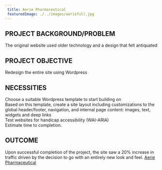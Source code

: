 ```yaml
---
 title: Aerie Pharmaceutical
 featuredImage: ./../images/aeriefull.jpg
---
```

## PROJECT BACKGROUND/PROBLEM
The original website used older technology and a design that felt antiquated

## PROJECT OBJECTIVE
Redesign the entire site using Wordpress

## NECESSITIES
Choose a suitable Wordpress template to start building on<br />
Based on this template, create a site layout including customizations to the global header/footer, navigation, and internal page content: images, text, widgets and deep links<br />
Test websites for handicap accessibility (WAI-ARIA)<br />
Estimate time to completion.
<br />
## OUTCOME
Upon successful completion of the project, the site saw a 20% increase in traffic driven by the decision to go with an entirely new look and feel.
[Aerie Pharmaceutical](https://aeriepharma.com/)